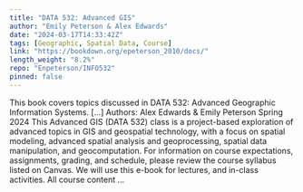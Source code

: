 ```yaml
---
title: "DATA 532: Advanced GIS"
author: "Emily Peterson & Alex Edwards"
date: "2024-03-17T14:33:42Z"
tags: [Geographic, Spatial Data, Course]
link: "https://bookdown.org/epeterson_2010/docs/"
length_weight: "8.2%"
repo: "Enpeterson/INFO532"
pinned: false
---
```


This book covers topics discussed in DATA 532: Advanced Geographic Information Systems. [...] Authors: Alex Edwards & Emily Peterson
Spring 2024 This Advanced GIS (DATA 532) class is a project-based exploration of advanced topics in GIS and geospatial technology, with a focus on spatial modeling, advanced spatial analysis and geoprocessing, spatial data manipulation, and geocomputation. For information on course expectations, assignments, grading, and schedule, please review the course syllabus listed on Canvas. We will use this e-book for lectures, and in-class activities. All course content  ...
